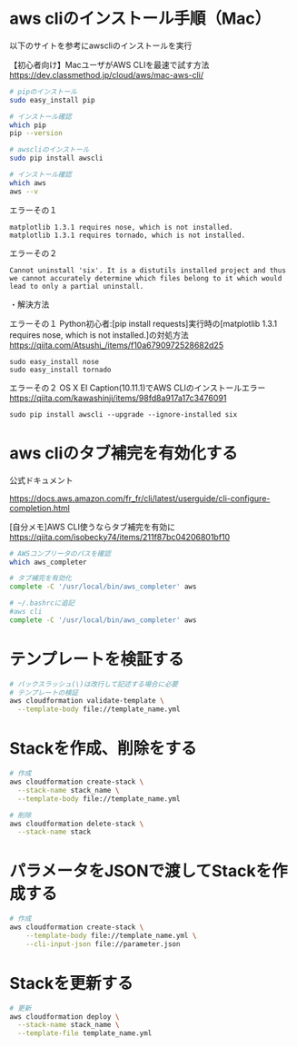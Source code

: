 # aws cliのインストール手順（Mac）

以下のサイトを参考にawscliのインストールを実行

【初心者向け】MacユーザがAWS CLIを最速で試す方法
https://dev.classmethod.jp/cloud/aws/mac-aws-cli/

```bash
# pipのインストール
sudo easy_install pip

# インストール確認
which pip
pip --version

# awscliのインストール
sudo pip install awscli

# インストール確認
which aws
aws --v
```

エラーその１
```
matplotlib 1.3.1 requires nose, which is not installed.
matplotlib 1.3.1 requires tornado, which is not installed.
```

エラーその２
```
Cannot uninstall 'six'. It is a distutils installed project and thus we cannot accurately determine which files belong to it which would lead to only a partial uninstall.
```

・解決方法

エラーその１
Python初心者:[pip install requests]実行時の[matplotlib 1.3.1 requires nose, which is not installed.]の対処方法
https://qiita.com/Atsushi_/items/f10a6790972528682d25

```
sudo easy_install nose
sudo easy_install tornado
```

エラーその２
OS X EI Caption(10.11.1)でAWS CLIのインストールエラー
https://qiita.com/kawashinji/items/98fd8a917a17c3476091

```
sudo pip install awscli --upgrade --ignore-installed six
```

# aws cliのタブ補完を有効化する

公式ドキュメント

https://docs.aws.amazon.com/fr_fr/cli/latest/userguide/cli-configure-completion.html

[自分メモ]AWS CLI使うならタブ補完を有効に
https://qiita.com/isobecky74/items/211f87bc04206801bf10

```bash
# AWSコンプリータのパスを確認
which aws_completer

# タブ補完を有効化
complete -C '/usr/local/bin/aws_completer' aws

# ~/.bashrcに追記
#aws cli
complete -C '/usr/local/bin/aws_completer' aws
```

# テンプレートを検証する

```bash
# バックスラッシュ(\)は改行して記述する場合に必要
# テンプレートの検証
aws cloudformation validate-template \
  --template-body file://template_name.yml
```

# Stackを作成、削除をする

```bash
# 作成
aws cloudformation create-stack \
  --stack-name stack_name \
  --template-body file://template_name.yml

# 削除
aws cloudformation delete-stack \
  --stack-name stack
```

# パラメータをJSONで渡してStackを作成する

```bash
# 作成
aws cloudformation create-stack \
    --template-body file://template_name.yml \
    --cli-input-json file://parameter.json
```

# Stackを更新する

```bash
# 更新
aws cloudformation deploy \
  --stack-name stack_name \
  --template-file template_name.yml
```